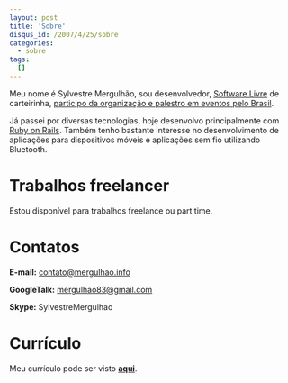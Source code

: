 ```yaml
--- 
layout: post
title: 'Sobre'
disqus_id: /2007/4/25/sobre
categories: 
  - sobre
tags:
  []
---
```



Meu nome é Sylvestre Mergulhão, sou desenvolvedor, [Software Livre][sl] de carteirinha, [participo da organização e palestro em eventos pelo Brasil][sm_sl].

Já passei por diversas tecnologias, hoje desenvolvo principalmente com [Ruby on Rails][ror]. Também tenho bastante interesse no desenvolvimento de aplicações para dispositivos móveis e aplicações sem fio utilizando Bluetooth.

[ror]: http://www.rubyonrails.org
[sm_sl]: http://www.google.com.br/search?q=%22sylvestre+mergulh%C3%A3o
[sl]: http://pt.wikipedia.org/wiki/Software_livre

# Trabalhos freelancer ####

Estou disponível para trabalhos freelance ou part time.

# Contatos ####

**E-mail:** <contato@mergulhao.info>

**GoogleTalk:** <mergulhao83@gmail.com>

**Skype:** SylvestreMergulhao

# Currículo ####

Meu currículo pode ser visto __[aqui][curriculo]__.

[curriculo]: /sobre/curriculo


